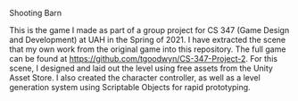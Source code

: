 Shooting Barn

This is the game I made as part of a group project for CS 347 (Game Design and Development) at UAH in the Spring of 2021.  I have extracted the scene that my own work from the original game into this repository. The full game can be found at https://github.com/tgoodwyn/CS-347-Project-2.
For this scene, I designed and laid out the level using free assets from the Unity Asset Store.  I also created the character controller, as well as  a level generation system using Scriptable Objects for rapid prototyping.
